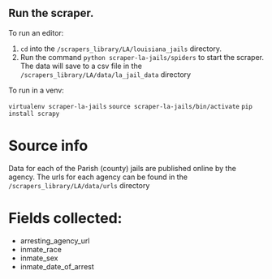 ## Run the scraper.

To run an editor:
1. `cd` into the `/scrapers_library/LA/louisiana_jails` directory.
2. Run the command `python scraper-la-jails/spiders` to start the scraper. The data will save to a csv file in the `/scrapers_library/LA/data/la_jail_data` directory 

To run in a venv:

`virtualenv scraper-la-jails`
`source scraper-la-jails/bin/activate`
`pip install scrapy`


# Source info
Data for each of the Parish (county) jails are published online by the agency. The urls for each agency can be found in the `/scrapers_library/LA/data/urls` directory 

# Fields collected:

* arresting_agency_url
* inmate_race
* inmate_sex
* inmate_date_of_arrest

